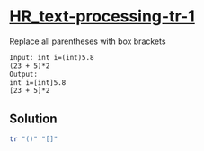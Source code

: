 # [HR_text-processing-tr-1](https://www.hackerrank.com/challenges/text-processing-tr-1)

Replace all parentheses with box brackets

```txt
Input: int i=(int)5.8
(23 + 5)*2
Output:
int i=[int]5.8
[23 + 5]*2
```

## Solution

```sh
tr "()" "[]"
```
